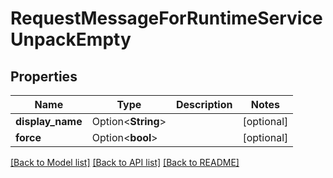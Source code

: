 # RequestMessageForRuntimeServiceUnpackEmpty

## Properties

Name | Type | Description | Notes
------------ | ------------- | ------------- | -------------
**display_name** | Option<**String**> |  | [optional]
**force** | Option<**bool**> |  | [optional]

[[Back to Model list]](../README.md#documentation-for-models) [[Back to API list]](../README.md#documentation-for-api-endpoints) [[Back to README]](../README.md)


